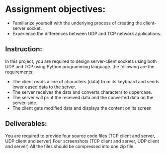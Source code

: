 # Assignment objectives: 

* Familiarize yourself with the underlying process of creating the client-server socket.
* Experience the differences between UDP and TCP network applications.  
## Instruction: 

In this project, you are required to design server-client sockets using both UDP and TCP using Python programming language. the following are the requirements:

* The client reads a line of characters (data) from its keyboard and sends lower cased data to the server.
* The server receives the data and converts characters to uppercase.
* The server will print the received data and the converted data on the server-side.
* The client gets modified data and displays the content on its screen
## Deliverables: 

You are required to provide four source code files (TCP client and server, UDP client and server)
Four screenshots (TCP client and server, UDP client and server)
All the files should be compressed into one zip file.

